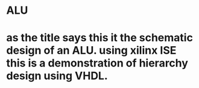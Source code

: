 # ALU
# as the title says this it the schematic design of an ALU. using xilinx ISE this is a demonstration of hierarchy design using VHDL.
